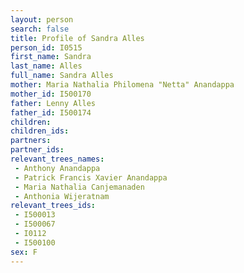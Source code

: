 ```yaml
---
layout: person
search: false
title: Profile of Sandra Alles
person_id: I0515
first_name: Sandra
last_name: Alles
full_name: Sandra Alles
mother: Maria Nathalia Philomena "Netta" Anandappa
mother_id: I500170
father: Lenny Alles
father_id: I500174
children:
children_ids:
partners:
partner_ids:
relevant_trees_names:
 - Anthony Anandappa
 - Patrick Francis Xavier Anandappa
 - Maria Nathalia Canjemanaden
 - Anthonia Wijeratnam
relevant_trees_ids:
 - I500013
 - I500067
 - I0112
 - I500100
sex: F
---
```


